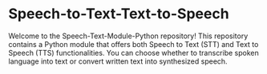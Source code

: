 # Speech-to-Text-Text-to-Speech
Welcome to the Speech-Text-Module-Python repository! This repository contains a Python module that offers both Speech to Text (STT) and Text to Speech (TTS) functionalities. You can choose whether to transcribe spoken language into text or convert written text into synthesized speech.
